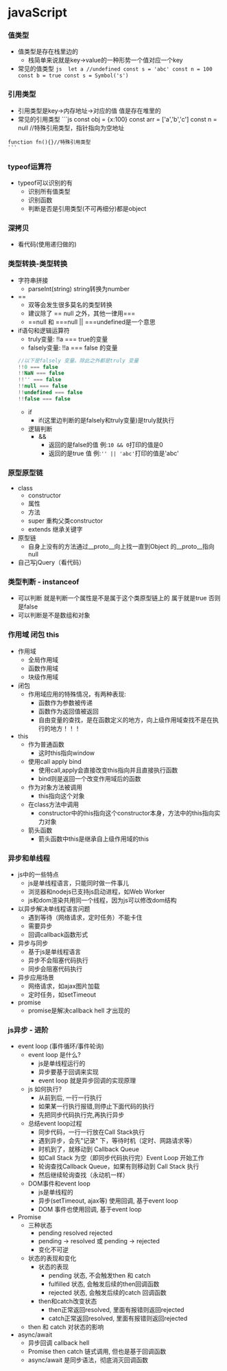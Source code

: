 # javaScript

### 值类型
   - 值类型是存在栈里边的
     - 栈简单来说就是key->value的一种形势一个值对应一个key
   - 常见的值类型
    ```js 
    let a //undefined
    const s = 'abc'
    const n = 100
    const b = true
    const s = Symbol('s')
    ```
  
### 引用类型
   - 引用类型是key->内存地址->对应的值 值是存在堆里的
   - 常见的引用类型
    ```js 
    const obj = {x:100}
    const arr = ['a','b','c']
    const n = null //特殊引用类型，指针指向为空地址
    
    function fn(){}//特殊引用类型
    ``` 
### typeof运算符
   - typeof可以识别的有
     - 识别所有值类型
     - 识别函数
     - 判断是否是引用类型(不可再细分)都是object
### 深拷贝
   - 看代码(使用递归做的)
### 类型转换-类型转换
   - 字符串拼接
     - parseInt(string) string转换为number
   - ==
     - 双等会发生很多莫名的类型转换
     - 建议除了 == null 之外，其他一律用=== 
     - ==null 和 ===null || ===undefined是一个意思
   - if语句和逻辑运算符
     - truly变量: !!a === true的变量
     - falsely变量: !!a === false 的变量
     ```js
     //以下是falsely 变量。除此之外都是truly 变量
     !!0 === false
     !!NaN === false
     !!'' === false
     !!null === false
     !!undefined === false
     !!false === false
     ``` 
     - if
       - if(这里边判断的是falsely和truly变量)是truly就执行
     - 逻辑判断
       - &&
         - 返回的是false的值 例:`10 && 0`打印的值是0
         - 返回的是true 值 例:`'' || 'abc'`打印的值是'abc'
### 原型原型链
   - class
     - constructor
     - 属性
     - 方法
     - super 重构父类constructor
     - extends 继承关键字
   - 原型链
     - 自身上没有的方法通过__proto__向上找一直到Object 的__proto__指向null
   - 自己写jQuery（看代码）
### 类型判断 - instanceof
   - 可以判断 就是判断一个属性是不是属于这个类原型链上的 属于就是true 否则是false
   - 可以判断是不是数组和对象
### 作用域 闭包 this
   - 作用域
     - 全局作用域
     - 函数作用域
     - 块级作用域
   - 闭包
     - 作用域应用的特殊情况，有两种表现:
       - 函数作为参数被传递
       - 函数作为返回值被返回
       - 自由变量的查找，是在函数定义的地方，向上级作用域查找不是在执行的地方！！！
   - this
     - 作为普通函数
       - 这时this指向window
     - 使用call apply bind
       - 使用call,apply会直接改变this指向并且直接执行函数
       - bind则是返回一个改变作用域后的函数
     - 作为对象方法被调用
       - this指向这个对象
     - 在class方法中调用
       - constructor中的this指向这个constructor本身，方法中的this指向实力对象
     - 箭头函数
       - 箭头函数中this是继承自上级作用域的this
### 异步和单线程
   - js中的一些特点
      -  js是单线程语言，只能同时做一件事儿
      -  浏览器和nodejs已支持js启动进程，如Web Worker
      -  js和dom渲染共用同一个线程，因为js可以修改dom结构
   - 以异步解决单线程语言问题
      -  遇到等待（网络请求，定时任务）不能卡住
      -  需要异步
      -  回调callback函数形式
   - 异步与同步
      -  基于js是单线程语言
      -  异步不会阻塞代码执行
      -  同步会阻塞代码执行
   - 异步应用场景
     - 网络请求，如ajax图片加载
     - 定时任务，如setTimeout
   - promise
     - promise是解决callback hell 才出现的
### js异步 - 进阶
   - event loop (事件循环/事件轮询)
     - event loop 是什么?
       - js是单线程运行的
       - 异步要基于回调来实现
       - event loop 就是异步回调的实现原理
     - js 如何执行?
       - 从前到后, 一行一行执行
       - 如果某一行执行报错,则停止下面代码的执行
       - 先把同步代码执行完,再执行异步
     - 总结event loop过程
       - 同步代码，一行一行放在Call Stack执行
       - 遇到异步，会先"记录" 下，等待时机（定时、网路请求等）
       - 时机到了，就移动到 Callback Queue
       - 如Call Stack 为空（即同步代码执行完）Event Loop 开始工作
       - 轮询查找Callback Queue，如果有则移动到 Call Stack 执行
       - 然后继续轮询查找（永动机一样）
     - DOM事件和event loop
       - js是单线程的
       - 异步(setTimeout, ajax等) 使用回调, 基于event loop
       - DOM 事件也使用回调, 基于event loop
   - Promise
     - 三种状态
       - pending resolved rejected
       - pending -> resolved 或 pending -> rejected
       - 变化不可逆
     - 状态的表现和变化
       - 状态的表现
         - pending 状态, 不会触发then 和 catch
         - fulfilled 状态, 会触发后续的then回调函数
         - rejected 状态, 会触发后续的catch 回调函数
       - then和catch改变状态
         - then正常返回resolved, 里面有报错则返回rejected
         - catch正常返回resolved, 里面有报错则返回rejected
     - then 和 catch 对状态的影响
   - async/await
     - 异步回调 callback hell
     - Promise then catch 链式调用, 但也是基于回调函数
     - async/await 是同步语法，彻底消灭回调函数
